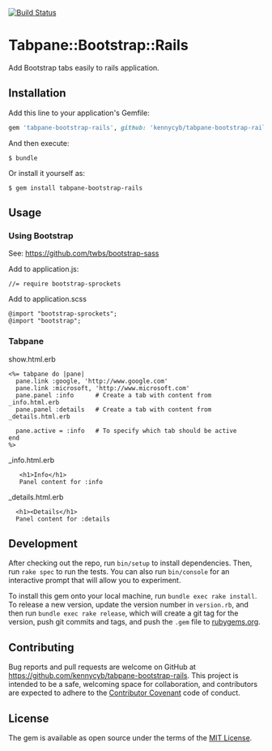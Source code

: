 [![Build Status](https://travis-ci.org/kennycyb/tabpane-bootstrap-rails.svg?branch=master)](https://travis-ci.org/kennycyb/tabpane-bootstrap-rails)

# Tabpane::Bootstrap::Rails

Add Bootstrap tabs easily to rails application.

## Installation

Add this line to your application's Gemfile:

```ruby
gem 'tabpane-bootstrap-rails', github: 'kennycyb/tabpane-bootstrap-rails'
```

And then execute:

    $ bundle

Or install it yourself as:

    $ gem install tabpane-bootstrap-rails

## Usage

### Using Bootstrap

See: https://github.com/twbs/bootstrap-sass


Add to application.js:
```
//= require bootstrap-sprockets
```

Add to application.scss
```
@import "bootstrap-sprockets";
@import "bootstrap";
```

### Tabpane

show.html.erb
```
<%= tabpane do |pane|
  pane.link :google, 'http://www.google.com'
  pane.link :microsoft, 'http://www.microsoft.com'
  pane.panel :info      # Create a tab with content from _info.html.erb
  pane.panel :details   # Create a tab with content from _details.html.erb
  
  pane.active = :info   # To specify which tab should be active
end
%>
```

_info.html.erb
```
   <h1>Info</h1>
   Panel content for :info
```

_details.html.erb
```
  <h1><Details</h1>
  Panel content for :details
```

## Development

After checking out the repo, run `bin/setup` to install dependencies. Then, run `rake spec` to run the tests. You can also run `bin/console` for an interactive prompt that will allow you to experiment.

To install this gem onto your local machine, run `bundle exec rake install`. To release a new version, update the version number in `version.rb`, and then run `bundle exec rake release`, which will create a git tag for the version, push git commits and tags, and push the `.gem` file to [rubygems.org](https://rubygems.org).

## Contributing

Bug reports and pull requests are welcome on GitHub at https://github.com/kennycyb/tabpane-bootstrap-rails. This project is intended to be a safe, welcoming space for collaboration, and contributors are expected to adhere to the [Contributor Covenant](contributor-covenant.org) code of conduct.


## License

The gem is available as open source under the terms of the [MIT License](http://opensource.org/licenses/MIT).
